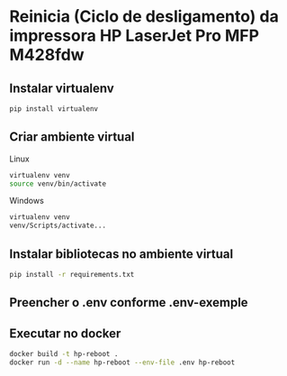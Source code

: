 # Reinicia (Ciclo de desligamento) da impressora HP LaserJet Pro MFP M428fdw

## Instalar virtualenv

```bash
pip install virtualenv
```

## Criar ambiente virtual

Linux

```bash
virtualenv venv
source venv/bin/activate
```

Windows

```cmd
virtualenv venv
venv/Scripts/activate...
```

## Instalar bibliotecas no ambiente virtual

```bash
pip install -r requirements.txt
```

## Preencher o .env conforme .env-exemple

## Executar no docker

```bash
docker build -t hp-reboot .
docker run -d --name hp-reboot --env-file .env hp-reboot
```
